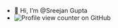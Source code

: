 - 👋 Hi, I’m @Sreejan Gupta
- ![Profile view counter on GitHub](https://komarev.com/ghpvc/?username=Sreejan09)

<!---
Sreejan09/Sreejan09 is a ✨ special ✨ repository because its `README.md` (this file) appears on your GitHub profile.
You can click the Preview link to take a look at your changes.
--->
